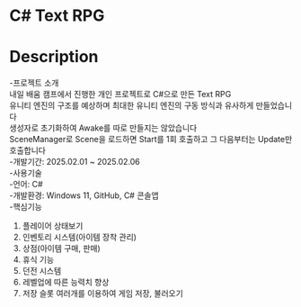 # C# Text RPG

# Description   
-프로젝트 소개   
내일 배움 캠프에서 진행한 개인 프로젝트로 C#으로 만든 Text RPG   
유니티 엔진의 구조를 예상하며 최대한 유니티 엔진의 구동 방식과 유사하게 만들었습니다   
생성자로 초기화하여 Awake를 따로 만들지는 않았습니다   
SceneManager로 Scene을 로드하면 Start를 1회 호출하고 그 다음부터는 Update만 호출합니다    
-개발기간: 2025.02.01 ~ 2025.02.06   
-사용기술   
-언어: C#   
-개발환경: Windows 11, GitHub, C# 콘솔앱   
-핵심기능   
1. 플레이어 상태보기   
2. 인벤토리 시스템(아이템 장착 관리)   
3. 상점(아이템 구매, 판매)   
4. 휴식 기능   
5. 던전 시스템   
6. 레벨업에 따른 능력치 향상   
7. 저장 슬롯 여러개를 이용하여 게임 저장, 불러오기   

